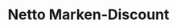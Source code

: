 ---
title: "Netto Marken-Discount"
url: /hochheim-am-main/netto-marken-discount/
shop: Supermarkt
---